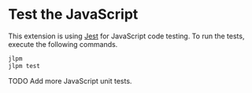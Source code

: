 # Test the JavaScript

This extension is using [Jest](https://jestjs.io) for JavaScript code testing. To run the tests, execute the following commands.

```bash
jlpm
jlpm test
```

TODO Add more JavaScript unit tests.
